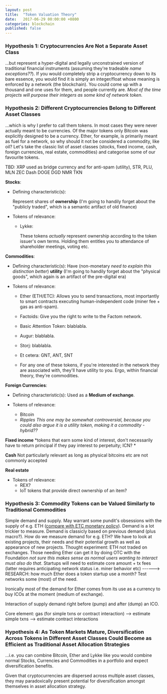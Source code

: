 ```yaml
---
layout: post
title:  "Token Valuation Theory"
date:   2017-06-29 00:00:00 +0800
categories: blockchain
published: false
---
```


### Hypothesis 1: Cryptocurrencies Are Not a Separate Asset Class
...but represent a hyper-digital and legally unconstrained version of traditional financial instruments (assuming they're tradeable *name exceptions??*). If you would completely strip a cryptocurrency down to its bare essence, you would find it is simply an integer/float whose meaning is enforced by a network (the blockchain). You could come up with a thousand and one uses for them, and people currently are. *Most of the time projects will purpose their integers as some kind of network token.*

### Hypothesis 2: Different Cryptocurrencies Belong to Different Asset Classes
...which is why I prefer to call them tokens. In most cases they were never actually meant to be currencies. Of the major tokens only Bitcoin was explicitly designed to be a currency. Ether, for example, is primarily meant as fuel for a network, so why should it not be considered a commodity, like oil? Let's take the classic list of asset classes (stocks, fixed income, cash, foreign currencies, real estate, commodities) and categorise some of our favourite tokens.

TBD:
XRP used as bridge currency and for anti-spam (utility),
STR,
PLU,
MLN
ZEC
Dash
DOGE
DGD
NMR
TKN

**Stocks**:
* Defining characteristic(s):

  Represent shares of __ownership__ (I'm going to handily forget about the "publicly traded", which is a semantic artifact of old finance)

* Tokens of relevance:
  * Lykke:

    These tokens *actually* represent ownership according to the token issuer's own terms. Holding them entitles you to attendance of shareholder meetings, voting etc.

**Commodities**:
* Defining characteristic(s):
  Have (non-monetary *need to explain this distinction better*) __utility__ (I'm going to handily forget about the "physical goods", which again is an artifact of the pre-digital era)

* Tokens of relevance:
  * Ether (ETH/ETC):
    Allows you to send transactions, most importantly to smart contracts executing human-independent code (miner fee + gas as anti-spam).

  * Factoids:
    Give you the right to write to the Factom network.

  * Basic Attention Token:
    blablabla.

  * Augur:
    blablabla.

  * Storj:
    blablabla.

  * Et cetera: GNT, ANT, SNT


  * For any one of these tokens, if you're interested in the network they are associated with, they'll have utility to you. Ergo, within financial theory, they're commodities.

**Foreign Currencies**:
* Defining characteristic(s):
  Used as a __Medium of exchange__.

* Tokens of relevance:
  * Bitcoin
  * *Ripples
    This one may be somewhat controversial, because you could also argue it is a utility token, making it a commodity - hybrid??*

**Fixed income**
*tokens that earn some kind of interest, don't necessarily have to return principal if they pay interest to perpetuity; ICN? *

**Cash**
Not particularly relevant as long as physical bitcoins etc are not commonly accepted

**Real estate**
* Tokens of relevance:
  * REX?
  * IoT tokens that provide direct ownership of an item?

### Hypothesis 3: Commodity Tokens can be Valued Similarly to Traditional Commodities
Simple demand and supply. May warrant some pundit's obsessions with the supply of e.g. ETH ([compare with ETC monetary policy][ETCstatement]). Demand is a lot trickier to measure. Demand is classicly based on previous demand (plus macro?). How do we measure demand for e.g. ETH? We have to look at existing projects, their needs and their potential growth as well as appearance of new projects. Thought experiment: ETH not traded on exchanges. Those needing Ether can get it by doing OTC with the Foundation *not sure this makes sense as normal users wanting to interact must also do that*. Startups will need to estimate core amount + tx fees (latter requires anticipating network status i.e. miner behavior etc) ------> RESEARCH: how much Ether does a token startup use a month? Test networks some (most) of the need.

Ironically most of the demand for Ether comes from its use as a currency to buy ICOs at the moment (medium of exchange).

Interaction of supply demand right before (pump) and after (dump) an ICO.

Core element: gas (for simple txns or contract interaction)
--> estimate simple txns
--> estimate contract interactions

### Hypothesis 4: As Token Markets Mature, Diversification Across Tokens in Different Asset Classes Could Become as Efficient as Traditional Asset Allocation Strategies
...i.e. you can combine Bitcoin, Ether and Lykke like you would combine normal Stocks, Currencies and Commodities in a portfolio and expect diversification benefits.

Given that cryptocurrencies are dispersed across multiple asset classes, they may paradoxically present potential for diversification amongst themselves in asset allocation strategy.

[ETCstatement]: https://www.etcdevteam.com/blog/articles/a-joint-statement-ecip1017.html
